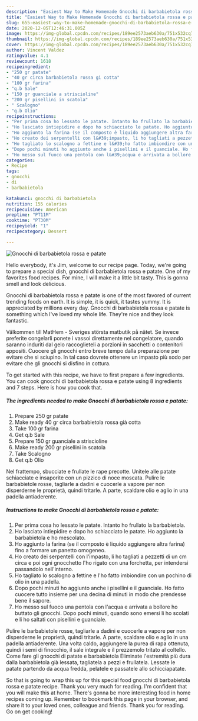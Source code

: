 ```yaml
---
description: "Easiest Way to Make Homemade Gnocchi di barbabietola rossa e patate"
title: "Easiest Way to Make Homemade Gnocchi di barbabietola rossa e patate"
slug: 655-easiest-way-to-make-homemade-gnocchi-di-barbabietola-rossa-e-patate
date: 2020-12-05T12:46:31.005Z
image: https://img-global.cpcdn.com/recipes/189ee2573aeb630a/751x532cq70/gnocchi-di-barbabietola-rossa-e-patate-recipe-main-photo.jpg
thumbnail: https://img-global.cpcdn.com/recipes/189ee2573aeb630a/751x532cq70/gnocchi-di-barbabietola-rossa-e-patate-recipe-main-photo.jpg
cover: https://img-global.cpcdn.com/recipes/189ee2573aeb630a/751x532cq70/gnocchi-di-barbabietola-rossa-e-patate-recipe-main-photo.jpg
author: Vincent Valdez
ratingvalue: 4.1
reviewcount: 1618
recipeingredient:
- "250 gr patate"
- "40 gr circa barbabietola rossa gi cotta"
- "100 gr farina"
- "q.b Sale"
- "150 gr guanciale a striscioline"
- "200 gr pisellini in scatola"
- " Scalogno"
- "q.b Olio"
recipeinstructions:
- "Per prima cosa ho lessato le patate. Intanto ho frullato la barbabietola."
- "Ho lasciato intiepidire e dopo ho schiacciato le patate. Ho aggiunto la barbabietola e ho mescolato."
- "Ho aggiunto la farina (se il composto è liquido aggiungere altra farina) fino a formare un panetto omogeneo."
- "Ho creato dei serpentelli con l&#39;impasto, li ho tagliati a pezzetti di un cm circa e poi ogni gnocchetto l&#39;ho rigato con una forchetta, per intendersi passandolo nell&#39;interno."
- "Ho tagliato lo scalogno a fettine e l&#39;ho fatto imbiondire con un pochino di olio in una padella."
- "Dopo pochi minuti ho aggiunto anche i pisellini e il guanciale. Ho fatto cuocere tutto insieme per una decina di minuti in modo che prendesse bene il sapore."
- "Ho messo sul fuoco una pentola con l&#39;acqua e arrivata a bollore ho buttato gli gnocchi. Dopo pochi minuti, quando sono emersi li ho scolati e li ho saltati con pisellini e guanciale."
categories:
- Recipe
tags:
- gnocchi
- di
- barbabietola

katakunci: gnocchi di barbabietola 
nutrition: 155 calories
recipecuisine: American
preptime: "PT11M"
cooktime: "PT30M"
recipeyield: "1"
recipecategory: Dessert

---
```



![Gnocchi di barbabietola rossa e patate](https://img-global.cpcdn.com/recipes/189ee2573aeb630a/751x532cq70/gnocchi-di-barbabietola-rossa-e-patate-recipe-main-photo.jpg)

Hello everybody, it's Jim, welcome to our recipe page. Today, we're going to prepare a special dish, gnocchi di barbabietola rossa e patate. One of my favorites food recipes. For mine, I will make it a little bit tasty. This is gonna smell and look delicious.

Gnocchi di barbabietola rossa e patate is one of the most favored of current trending foods on earth. It is simple, it is quick, it tastes yummy. It is appreciated by millions every day. Gnocchi di barbabietola rossa e patate is something which I've loved my whole life. They're nice and they look fantastic.

Välkommen till MatHem - Sveriges största matbutik på nätet. Se invece preferite congelarli ponete i vassoi direttamente nel congelatore, quando saranno induriti dal gelo raccoglieteli a porzioni in sacchetti o contenitori appositi. Cuocere gli gnocchi entro breve tempo dalla preparazione per evitare che si sciupino. In tal caso dovrete ottenere un impasto più sodo per evitare che gli gnocchi si disfino in cottura.


To get started with this recipe, we have to first prepare a few ingredients. You can cook gnocchi di barbabietola rossa e patate using 8 ingredients and 7 steps. Here is how you cook that.

<!--inarticleads1-->

##### The ingredients needed to make Gnocchi di barbabietola rossa e patate:

1. Prepare 250 gr patate
1. Make ready 40 gr circa barbabietola rossa già cotta
1. Take 100 gr farina
1. Get q.b Sale
1. Prepare 150 gr guanciale a striscioline
1. Make ready 200 gr pisellini in scatola
1. Take  Scalogno
1. Get q.b Olio


Nel frattempo, sbucciate e frullate le rape precotte. Unitele alle patate schiacciate e insaporite con un pizzico di noce moscata. Pulire le barbabietole rosse, tagliarle a dadini e cuocerle a vapore per non disperderne le proprietà, quindi tritarle. A parte, scaldare olio e aglio in una padella antiaderente. 

<!--inarticleads2-->

##### Instructions to make Gnocchi di barbabietola rossa e patate:

1. Per prima cosa ho lessato le patate. Intanto ho frullato la barbabietola.
1. Ho lasciato intiepidire e dopo ho schiacciato le patate. Ho aggiunto la barbabietola e ho mescolato.
1. Ho aggiunto la farina (se il composto è liquido aggiungere altra farina) fino a formare un panetto omogeneo.
1. Ho creato dei serpentelli con l&#39;impasto, li ho tagliati a pezzetti di un cm circa e poi ogni gnocchetto l&#39;ho rigato con una forchetta, per intendersi passandolo nell&#39;interno.
1. Ho tagliato lo scalogno a fettine e l&#39;ho fatto imbiondire con un pochino di olio in una padella.
1. Dopo pochi minuti ho aggiunto anche i pisellini e il guanciale. Ho fatto cuocere tutto insieme per una decina di minuti in modo che prendesse bene il sapore.
1. Ho messo sul fuoco una pentola con l&#39;acqua e arrivata a bollore ho buttato gli gnocchi. Dopo pochi minuti, quando sono emersi li ho scolati e li ho saltati con pisellini e guanciale.


Pulire le barbabietole rosse, tagliarle a dadini e cuocerle a vapore per non disperderne le proprietà, quindi tritarle. A parte, scaldare olio e aglio in una padella antiaderente. Una volta caldo, aggiungere la purea di rapa ottenuta, quindi i semi di finocchio, il sale integrale e il prezzemolo tritato al coltello. Come fare gli gnocchi di patate e barbabietola Eliminate l&#39;estremità più dura dalla barbabietola già lessata, tagliatela a pezzi e frullatela. Lessate le patate partendo da acqua fredda, pelatele e passatele allo schicciapatate. 

So that is going to wrap this up for this special food gnocchi di barbabietola rossa e patate recipe. Thank you very much for reading. I'm confident that you will make this at home. There's gonna be more interesting food in home recipes coming up. Remember to bookmark this page in your browser, and share it to your loved ones, colleague and friends. Thank you for reading. Go on get cooking!

